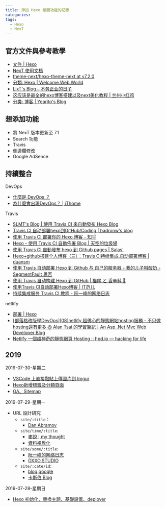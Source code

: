 ```yaml
---
title: 添加 Hexo 相關功能的記錄
categories:
tags:
  - Hexo
  - NexT
---
```


## 官方文件與參考教學
* [文件 | Hexo](https://hexo.io/zh-tw/docs/index.html)
* [NexT 使用文档](https://theme-next.iissnan.com/)
* [theme-next/hexo-theme-next at v7.2.0](https://github.com/theme-next/hexo-theme-next/tree/v7.2.0)
* [分類: Hexo | Welcome.Web.World](https://hsiangfeng.github.io/categories/hexo/)
* [LixT's Blog – 不务正业的日子](https://www.lixint.me/)
* [这应该是最全的hexo博客搭建以及next美化教程 | 兰州小红鸡](https://me.idealli.com/post/e8d13fc.html)
* [分类: 博客 | Yearito's Blog](http://yearito.cn/categories/%E6%8A%80%E6%9C%AF/%E5%8D%9A%E5%AE%A2/)

## 想添加功能

* 將 NexT 版本更新至 7.1
* Search 功能
* Travis
* 側邊欄修改
* Google AdSence

## 持續整合

DevOps
* [什麼是 DevOps ？](https://ithelp.ithome.com.tw/articles/10184557)
* [為什麼會出現DevOps？ | iThome](https://www.ithome.com.tw/news/96861)

Travis
* [SLMT's Blog | 使用 Travis CI 來自動發布 Hexo Blog](https://www.slmt.tw/blog/2019/04/26/hexo-auto-deploy/)
* [Travis CI 自动部署hexo到GitHub/Coding | hadronw's blog](https://hadronw.com/2018/05-27/travis-autodeploy-github-with-coding/)
* [使用 Travis CI 部署你的 Hexo 博客 - 知乎](https://zhuanlan.zhihu.com/p/37014376)
* [Hexo - 使用 Travis CI 自動佈署 Blog | 天空的垃圾場](https://skychang.github.io/2017/01/01/Hexo-Use_Travis_CI_Auto_Deploy_Blog/)
* [使用 Travis CI 自動發布 hexo 到 Github pages | Salas'](https://levirve.github.io/blog/2016/hexo-deploy-through-travisci/)
* [Hexo+github搭建个人博客（三）：Travis CI持续集成,自动部署博客 | duansm](http://duansm.top/2018/08/05/hexo-travis/)
* [使用 Travis 自动部署 Hexo 到 Github 与 自己的服务器 - 我的儿子叫酸奶 - SegmentFault 思否](https://segmentfault.com/a/1190000009054888)
* [使用 Travis 自动构建 Hexo 到 GitHub | 猫尾 と 香辛料 🐾](https://blog.zthxxx.me/post/build-hexo-blog-by-travis-ci/#github-access-token)
* [使用Travis CI自动部署Hexo博客 | IT范儿](https://www.itfanr.cc/2017/08/09/using-travis-ci-automatic-deploy-hexo-blogs/)
* [持续集成服务 Travis CI 教程 - 阮一峰的网络日志](http://www.ruanyifeng.com/blog/2017/12/travis_ci_tutorial.html)

netlify
* [部署 | Hexo](https://hexo.io/zh-cn/docs/deployment#Netlify)
* [[部落格改版學DevOps][08]netlify 超佛心的靜態網站hosting服務 - 不只做hosting還有更多 @ Alan Tsai 的學習筆記｜An Asp .Net Mvc Web Developer Blog](https://blog.alantsai.net/posts/2018/07/migrate-blog-to-ssg-demo-devops-8-netlify-free-static-site-hosting-service)
* [Netlify 一個超神奇的靜態網頁 Hosting :: hpd.io — hacking for life](https://hpd.io/posts/netlify-static-hosting/)


## 2019
2019-07-30-星期二
* [VSCode 上直接黏貼上傳圖片到 Imgur](https://hsiangfeng.github.io/vscode/20190519/2164825737/)
* [Hexo新增標籤及分類頁面](https://hsiangfeng.github.io/hexo/20190413/1568146247/)
* [GA、Sitemap]((https://hsiangfeng.github.io/hexo/20190411/932826160/))

2019-07-29-星期一
* URL 設計研究
  * `site/:title`： 
    * [Dan Abramov](https://overreacted.io/algebraic-effects-for-the-rest-of-us/)
  * `site/time/:title`:
     * [麥說 | my thought](https://wheat-thought.blogspot.com/2019/04/ted.html)
     * [資料視覺化](http://blog.infographics.tw/2015/04/visualize-geographics-with-d3js/)
  * `site/some/:title`:
    * [阮一峰的网络日志](http://www.ruanyifeng.com/blog/2019/07/weekly-issue-66.html)
    * [OXXO.STUDIO](https://www.oxxostudio.tw/articles/201803/google-maps-15-geojson-taiwan.html)
  * `site/:cate/id`: 
    * [blog.google](https://blog.google/outreach-initiatives/education/global-accessibility-awareness-day/)
    * [卡斯伯 Blog](https://wcc723.github.io/dns/2019/04/25/custom_name_server/)

2019-07-28-星期日
* [Hexo 初始化、替換主題、基礎設置、deployer](https://hsiangfeng.github.io/hexo/20190411/932826160/)